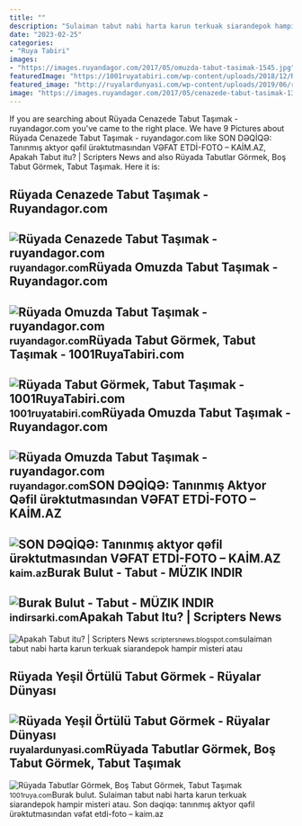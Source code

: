 ```yaml
---
title: ""
description: "Sulaiman tabut nabi harta karun terkuak siarandepok hampir misteri atau"
date: "2023-02-25"
categories:
- "Ruya Tabiri"
images:
- "https://images.ruyandagor.com/2017/05/omuzda-tabut-tasimak-1545.jpg"
featuredImage: "https://1001ruyatabiri.com/wp-content/uploads/2018/12/Ruyada-Tabut-Gormek-veya-Tasimak-Neye-isarettir-Diyanet-Tabiri-768x480.jpg"
featured_image: "http://ruyalardunyasi.com/wp-content/uploads/2019/06/ruyada-yesil-ortulu-tabut-gormek.jpg"
image: "https://images.ruyandagor.com/2017/05/cenazede-tabut-tasimak-1331.jpg"
---
```


If you are searching about Rüyada Cenazede Tabut Taşımak - ruyandagor.com you've came to the right place. We have 9 Pictures about Rüyada Cenazede Tabut Taşımak - ruyandagor.com like SON DƏQİQƏ: Tanınmış aktyor qəfil ürəktutmasından VƏFAT ETDİ-FOTO – KAİM.AZ, Apakah Tabut itu? | Scripters News and also Rüyada Tabutlar Görmek, Boş Tabut Görmek, Tabut Taşımak. Here it is:

Rüyada Cenazede Tabut Taşımak - Ruyandagor.com
----------------------------------------------

 ![Rüyada Cenazede Tabut Taşımak - ruyandagor.com](https://images.ruyandagor.com/2017/05/cenazede-tabut-tasimak-1331.jpg) <small>ruyandagor.com</small>Rüyada Omuzda Tabut Taşımak - Ruyandagor.com
--------------------------------------------

 ![Rüyada Omuzda Tabut Taşımak - ruyandagor.com](https://images.ruyandagor.com/2017/05/omuzda-tabut-tasimak-1545.jpg) <small>ruyandagor.com</small>Rüyada Tabut Görmek, Tabut Taşımak - 1001RuyaTabiri.com
-------------------------------------------------------

 ![Rüyada Tabut Görmek, Tabut Taşımak - 1001RuyaTabiri.com](https://1001ruyatabiri.com/wp-content/uploads/2018/12/Ruyada-Tabut-Gormek-veya-Tasimak-Neye-isarettir-Diyanet-Tabiri-768x480.jpg) <small>1001ruyatabiri.com</small>Rüyada Omuzda Tabut Taşımak - Ruyandagor.com
--------------------------------------------

 ![Rüyada Omuzda Tabut Taşımak - ruyandagor.com](https://images.ruyandagor.com/2017/04/mezar-tasimak-1314.jpg) <small>ruyandagor.com</small>SON DƏQİQƏ: Tanınmış Aktyor Qəfil ürəktutmasından VƏFAT ETDİ-FOTO – KAİM.AZ
---------------------------------------------------------------------------

 ![SON DƏQİQƏ: Tanınmış aktyor qəfil ürəktutmasından VƏFAT ETDİ-FOTO – KAİM.AZ](https://kaim.az/wp-content/uploads/2021/03/tabut-tasimak-1707.jpg) <small>kaim.az</small>Burak Bulut - Tabut - MÜZIK INDIR
---------------------------------

 ![Burak Bulut - Tabut - MÜZIK INDIR](https://indirsarki.com/wp-content/uploads/2022/09/Burak-Bulut-Tabut.jpg) <small>indirsarki.com</small>Apakah Tabut Itu? | Scripters News
----------------------------------

 ![Apakah Tabut itu? | Scripters News](https://1.bp.blogspot.com/-iGXABWNC05E/Xqfcp5zdpRI/AAAAAAAAG30/TnBnj6BPYCACfm7RvIOVPLojm0lTbwYtwCLcBGAsYHQ/w1200-h630-p-k-no-nu/maxresdefault.jpg) <small>scriptersnews.blogspot.com</small>sulaiman tabut nabi harta karun terkuak siarandepok hampir misteri atau

Rüyada Yeşil Örtülü Tabut Görmek - Rüyalar Dünyası
--------------------------------------------------

 ![Rüyada Yeşil Örtülü Tabut Görmek - Rüyalar Dünyası](http://ruyalardunyasi.com/wp-content/uploads/2019/06/ruyada-yesil-ortulu-tabut-gormek.jpg) <small>ruyalardunyasi.com</small>Rüyada Tabutlar Görmek, Boş Tabut Görmek, Tabut Taşımak
-------------------------------------------------------

 ![Rüyada Tabutlar Görmek, Boş Tabut Görmek, Tabut Taşımak](https://1001ruya.com/wp-content/uploads/Ruyada-Tabutlar-Gormek-Bos-Tabut-Gormek-Tabut-Tasimak-ne-demek-diyanet-islami.jpg) <small>1001ruya.com</small>Burak bulut. Sulaiman tabut nabi harta karun terkuak siarandepok hampir misteri atau. Son dəqi̇qə: tanınmış aktyor qəfil ürəktutmasından vəfat etdi̇-foto – kai̇m.az
